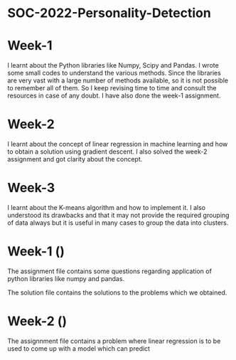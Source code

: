 # SOC-2022-Personality-Detection
# Week-1

I learnt about the Python libraries like Numpy, Scipy and Pandas. I wrote some small codes to understand the various methods. Since the libraries are very vast with a large number of methods available, so it is not possible to remember all of them. So I keep revising time to time and consult the resources in case of any doubt. I have also done the week-1 assignment.
# Week-2

I learnt about the concept of linear regression in machine learning and how to obtain a solution using gradient descent. I also solved the week-2 assignment and got clarity about the concept.

# Week-3
I learnt about the K-means algorithm and how to implement it. I also understood its drawbacks and that it may not provide the required grouping of data always but it is useful in many cases to group the data into clusters.

# Week-1 ()
The assignment file contains some questions regarding application of python libraries like numpy and pandas.

The solution file contains the solutions to the problems which we obtained.

# Week-2 ()
The assignnment file contains a problem where linear regression is to be used to come up with a model which can predict 
